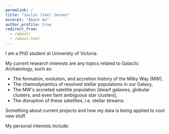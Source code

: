 ```yaml
---
permalink: /
title: "Jaclyn (Jax) Jensen"
excerpt: "About me"
author_profile: true
redirect_from: 
  - /about/
  - /about.html
---
```


I am a PhD student at Univeristy of Victoria. 

My current research interests are any topics related to Galactic Archaeology, such as:
  * The formation, evolution, and accretion history of the Milky Way (MW),
  * The chemodynamics of resolved stellar populations in our Galaxy,
  * The MW's accreted satellite population (dwarf galaxies, globular clusters, and even faint ambiguous star clusters),
  * The disruption of these satellites, i.e. stellar streams.
  
Something about current projects and how my data is being applied to cool new stuff.
  
My personal interests include:
